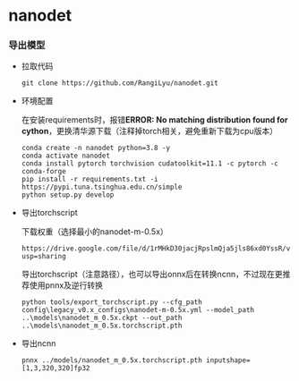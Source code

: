 # nanodet

### 导出模型

- 拉取代码

  ```
  git clone https://github.com/RangiLyu/nanodet.git
  ```

- 环境配置

  在安装requirements时，报错**ERROR: No matching distribution found for cython**，更换清华源下载（注释掉torch相关，避免重新下载为cpu版本）

  ```
  conda create -n nanodet python=3.8 -y
  conda activate nanodet
  conda install pytorch torchvision cudatoolkit=11.1 -c pytorch -c conda-forge
  pip install -r requirements.txt -i https://pypi.tuna.tsinghua.edu.cn/simple
  python setup.py develop
  ```

- 导出torchscript

  下载权重（选择最小的nanodet-m-0.5x）

  ```
  https://drive.google.com/file/d/1rMHkD30jacjRpslmQja5jls86xd0YssR/view?usp=sharing
  ```

  导出torchscript（注意路径），也可以导出onnx后在转换ncnn，不过现在更推荐使用pnnx及逆行转换

  ```
  python tools/export_torchscript.py --cfg_path config\legacy_v0.x_configs\nanodet-m-0.5x.yml --model_path ..\models\nanodet_m_0.5x.ckpt --out_path ..\models\nanodet_m_0.5x.torchscript.pth
  ```

- 导出ncnn

  ```
  pnnx ../models/nanodet_m_0.5x.torchscript.pth inputshape=[1,3,320,320]fp32
  ```

  
